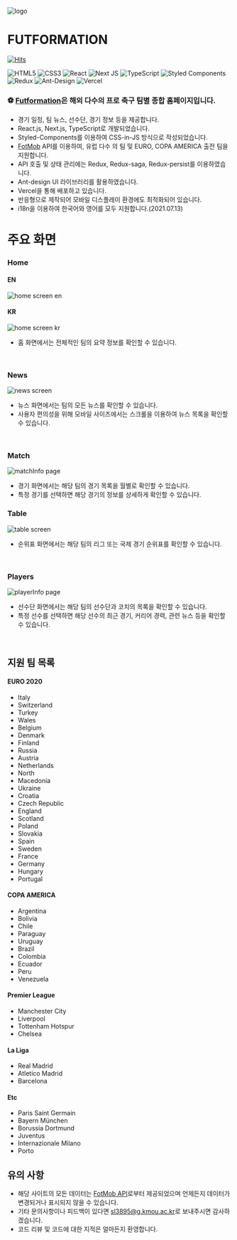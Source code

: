 
![logo](https://user-images.githubusercontent.com/65903404/124590801-869f9c80-de96-11eb-9fd0-cd9b68a7ce5c.png)

# FUTFORMATION

[![Hits](https://hits.seeyoufarm.com/api/count/incr/badge.svg?url=https%3A%2F%2Fgithub.com%2Fmukjo96%2Ffutformation&count_bg=%231C2C5B&title_bg=%23555555&icon=&icon_color=%23E7E7E7&title=hits&edge_flat=false)](https://hits.seeyoufarm.com)

<img alt="HTML5" src="https://img.shields.io/badge/html5-%23E34F26.svg?style=for-the-badge&logo=html5&logoColor=white"/> <img alt="CSS3" src="https://img.shields.io/badge/css3-%231572B6.svg?style=for-the-badge&logo=css3&logoColor=white"/> <img alt="React" src="https://img.shields.io/badge/react-%2320232a.svg?style=for-the-badge&logo=react&logoColor=%2361DAFB"/> <img alt="Next JS" src="https://img.shields.io/badge/nextjs-%23000000.svg?style=for-the-badge&logo=next.js&logoColor=white"/> <img alt="TypeScript" src="https://img.shields.io/badge/typescript-%23007ACC.svg?style=for-the-badge&logo=typescript&logoColor=white"/> <img alt="Styled Components" src="https://img.shields.io/badge/styled--components-DB7093?style=for-the-badge&logo=styled-components&logoColor=white"/> <img alt="Redux" src="https://img.shields.io/badge/redux-%23593d88.svg?style=for-the-badge&logo=redux&logoColor=white"/> <img alt="Ant-Design" src="https://img.shields.io/badge/-AntDesign-%230170FE?style=for-the-badge&logo=ant-design&logoColor=white"/> <img alt="Vercel" src="https://img.shields.io/badge/vercel-%23000000.svg?style=for-the-badge&logo=vercel&logoColor=white"/>

### ⚽️ [Futformation](https://futformation.vercel.app)은 해외 다수의 프로 축구 팀별 종합 홈페이지입니다.<br/>

-   경기 일정, 팀 뉴스, 선수단, 경기 정보 등을 제공합니다.
-   React.js, Next.js, TypeScript로 개발되었습니다.
-   Styled-Components를 이용하여 CSS-in-JS 방식으로 작성되었습니다.
-   [FotMob](https://www.fotmob.com/) API를 이용하여, 유럽 다수 의 팀 및 EURO, COPA AMERICA 출전 팀을 지원합니다.
-   API 호출 및 상태 관리에는 Redux, Redux-saga, Redux-persist를 이용하였습니다.
-   Ant-design UI 라이브러리를 활용하였습니다.
-   Vercel을 통해 배포하고 있습니다.
-   반응형으로 제작되어 모바일 디스플레이 환경에도 최적화되어 있습니다.
-   i18n을 이용하여 한국어와 영어를 모두 지원합니다.(2021.07.13)
    <br/>

# 주요 화면

### Home
#### EN
![home screen en](https://user-images.githubusercontent.com/65903404/125425848-5cd2947e-3ed2-4276-996c-c9a1031e6663.png)
#### KR
![home screen kr](https://user-images.githubusercontent.com/65903404/125425639-088bb37b-fc38-440d-a5d0-c4e11dd3ea5d.png)

-   홈 화면에서는 전체적인 팀의 요약 정보를 확인할 수 있습니다.

<br/>

### News

![news screen](https://user-images.githubusercontent.com/65903404/124593342-7ccb6880-de99-11eb-8183-3ee7e9267315.png)

-   뉴스 화면에서는 팀의 모든 뉴스를 확인할 수 있습니다.
-   사용자 편의성을 위해 모바일 사이즈에서는 스크롤을 이용하여 뉴스 목록을 확인할 수 있습니다.

<br/>

### Match

![matchInfo page](https://user-images.githubusercontent.com/65903404/124593763-ffecbe80-de99-11eb-8b0f-8da942528dc6.png)

-   경기 화면에서는 해당 팀의 경기 목록을 월별로 확인할 수 있습니다.
-   특정 경기를 선택하면 해당 경기의 정보를 상세하게 확인할 수 있습니다.
    <br/>

### Table

![table screen](https://user-images.githubusercontent.com/65903404/124594141-6a056380-de9a-11eb-95c1-da9e93b7a004.png)

-   순위표 화면에서는 해당 팀의 리그 또는 국제 경기 순위표를 확인할 수 있습니다.

<br/>

### Players

![playerInfo page](https://user-images.githubusercontent.com/65903404/124594466-c8324680-de9a-11eb-82ab-d76e0a1b9114.png)

-   선수단 화면에서는 해당 팀의 선수단과 코치의 목록을 확인할 수 있습니다.
-   특정 선수를 선택하면 해당 선수의 최근 경기, 커리어 경력, 관련 뉴스 등을 확인할 수 있습니다.

<br/>

## 지원 팀 목록

#### EURO 2020

-   Italy
-   Switzerland
-   Turkey
-   Wales
-   Belgium
-   Denmark
-   Finland
-   Russia
-   Austria
-   Netherlands
-   North
-   Macedonia
-   Ukraine
-   Croatia
-   Czech Republic
-   England
-   Scotland
-   Poland
-   Slovakia
-   Spain
-   Sweden
-   France
-   Germany
-   Hungary
-   Portugal

#### COPA AMERICA

-   Argentina
-   Bolivia
-   Chile
-   Paraguay
-   Uruguay
-   Brazil
-   Colombia
-   Ecuador
-   Peru
-   Venezuela

#### Premier League

-   Manchester City
-   Liverpool
-   Tottenham Hotspur
-   Chelsea

#### La Liga

-   Real Madrid
-   Atletico Madrid
-   Barcelona

#### Etc

-   Paris Saint Germain
-   Bayern München
-   Borussia Dortmund
-   Juventus
-   Internazionale Milano
-   Porto

## 유의 사항

-   해당 사이트의 모든 데이터는 [FotMob API](https://www.fotmob.com)로부터 제공되었으며 언제든지 데이터가 변경되거나 표시되지 않을 수 있습니다.
-   기타 문의사항이나 피드백이 있다면 <sl3895@g.kmou.ac.kr>로 보내주시면 감사하겠습니다.
-   코드 리뷰 및 코드에 대한 지적은 얼마든지 환영합니다.
